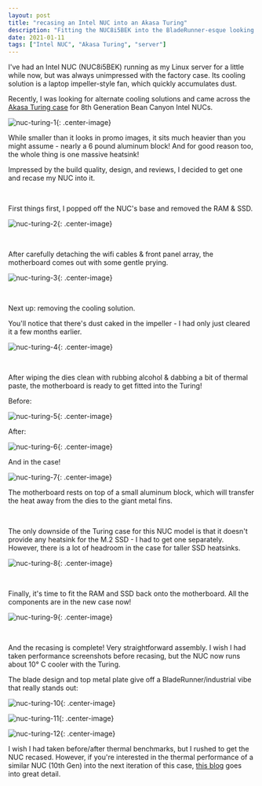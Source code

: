 ```yaml
---
layout: post
title: "recasing an Intel NUC into an Akasa Turing"
description: "Fitting the NUC8i5BEK into the BladeRunner-esque looking case"
date: 2021-01-11
tags: ["Intel NUC", "Akasa Turing", "server"]
---
```


I've had an Intel NUC (NUC8i5BEK) running as my Linux server for a little while now, but was always unimpressed with the factory case. Its cooling solution is a laptop impeller-style fan, which quickly accumulates dust.

Recently, I was looking for alternate cooling solutions and came across the [Akasa Turing case](http://www.akasa.com.tw/update.php?tpl=product/product.detail.tpl&no=181&type=Fanless%20Chassis&type_sub=Fanless%20NUC&model=A-NUC45-M1B) for 8th Generation Bean Canyon Intel NUCs.

![nuc-turing-1](/assets/images/nuc-turing-1.jpeg){: .center-image}

While smaller than it looks in promo images, it sits much heavier than you might assume - nearly a 6 pound aluminum block! And for good reason too, the whole thing is one massive heatsink!

Impressed by the build quality, design, and reviews, I decided to get one and recase my NUC into it.

&nbsp;

First things first, I popped off the NUC's base and removed the RAM & SSD.

![nuc-turing-2](/assets/images/nuc-turing-2.jpeg){: .center-image}

&nbsp;

After carefully detaching the wifi cables & front panel array, the motherboard comes out with some gentle prying.

![nuc-turing-3](/assets/images/nuc-turing-3.jpeg){: .center-image}

&nbsp;

Next up: removing the cooling solution.

You'll notice that there's dust caked in the impeller - I had only just cleared it a few months earlier.

![nuc-turing-4](/assets/images/nuc-turing-4.jpeg){: .center-image}

&nbsp;

After wiping the dies clean with rubbing alcohol & dabbing a bit of thermal paste, the motherboard is ready to get fitted into the Turing!

Before:

![nuc-turing-5](/assets/images/nuc-turing-5.jpeg){: .center-image}

After:

![nuc-turing-6](/assets/images/nuc-turing-6.jpeg){: .center-image}

And in the case!

![nuc-turing-7](/assets/images/nuc-turing-7.jpeg){: .center-image}

The motherboard rests on top of a small aluminum block, which will transfer the heat away from the dies to the giant metal fins.

&nbsp;

The only downside of the Turing case for this NUC model is that it doesn't provide any heatsink for the M.2 SSD - I had to get one separately. However, there is a lot of headroom in the case for taller SSD heatsinks.

![nuc-turing-8](/assets/images/nuc-turing-8.jpeg){: .center-image}

&nbsp;

Finally, it's time to fit the RAM and SSD back onto the motherboard. All the components are in the new case now!

![nuc-turing-9](/assets/images/nuc-turing-9.jpeg){: .center-image}

&nbsp;

And the recasing is complete! Very straightforward assembly. I wish I had taken performance screenshots before recasing, but the NUC now runs about 10° C cooler with the Turing.

The blade design and top metal plate give off a BladeRunner/industrial vibe that really stands out:

![nuc-turing-10](/assets/images/nuc-turing-10.jpeg){: .center-image}

![nuc-turing-11](/assets/images/nuc-turing-11.jpeg){: .center-image}

![nuc-turing-12](/assets/images/nuc-turing-12.jpeg){: .center-image}

I wish I had taken before/after thermal benchmarks, but I rushed to get the NUC recased. However, if you're interested in the thermal performance of a similar NUC (10th Gen) into the next iteration of this case, [this blog](https://nucblog.net/2020/07/akasa-turing-fx-review-frost-canyon-fanless-case/) goes into great detail.

